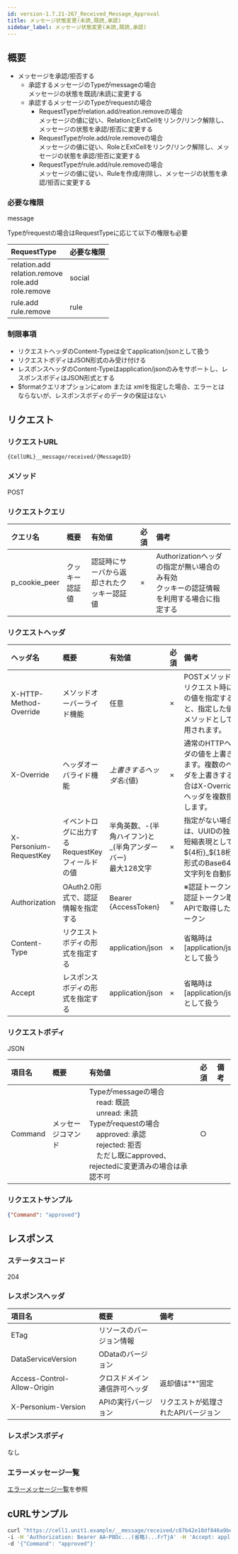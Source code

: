 ```yaml
---
id: version-1.7.21-267_Received_Message_Approval
title: メッセージ状態変更(未読,既読,承認)
sidebar_label: メッセージ状態変更(未読,既読,承認)
---
```

## 概要
* メッセージを承認/拒否する  
  * 承認するメッセージのTypeがmessageの場合  
    メッセージの状態を既読/未読に変更する  
  * 承認するメッセージのTypeがrequestの場合  
    * RequestTypeがrelation.add/reation.removeの場合  
      メッセージの値に従い、RelationとExtCellをリンク/リンク解除し、メッセージの状態を承認/拒否に変更する  
    * RequestTypeがrole.add/role.removeの場合  
      メッセージの値に従い、RoleとExtCellをリンク/リンク解除し、メッセージの状態を承認/拒否に変更する  
    * RequestTypeがrule.add/rule.removeの場合  
      メッセージの値に従い、Ruleを作成/削除し、メッセージの状態を承認/拒否に変更する  

### 必要な権限
message

Typeがrequestの場合はRequestTypeに応じて以下の権限も必要

|RequestType|必要な権限|
|:-|:-|
|relation.add<br>relation.remove<br>role.add<br>role.remove|social|
|rule.add<br>rule.remove|rule|
### 制限事項
* リクエストヘッダのContent-Typeは全てapplication/jsonとして扱う
* リクエストボディはJSON形式のみ受け付ける
* レスポンスヘッダのContent-Typeはapplication/jsonのみをサポートし、レスポンスボディはJSON形式とする
* $formatクエリオプションにatom または xmlを指定した場合、エラーとはならないが、レスポンスボディのデータの保証はない


## リクエスト
### リクエストURL
```
{CellURL}__message/received/{MessageID}
```
### メソッド
POST
### リクエストクエリ
|クエリ名|概要|有効値|必須|備考|
|:--|:--|:--|:--|:--|
|p_cookie_peer|クッキー認証値|認証時にサーバから返却されたクッキー認証値|×|Authorizationヘッダの指定が無い場合のみ有効<br>クッキーの認証情報を利用する場合に指定する|
### リクエストヘッダ
|ヘッダ名|概要|有効値|必須|備考|
|:--|:--|:--|:--|:--|
|X-HTTP-Method-Override|メソッドオーバーライド機能|任意|×|POSTメソッドでリクエスト時にこの値を指定すると、指定した値がメソッドとして使用されます。|
|X-Override|ヘッダオーバライド機能|${上書きするヘッダ名}:${値}|×|通常のHTTPヘッダの値を上書きします。複数のヘッダを上書きする場合はX-Overrideヘッダを複数指定します。|
|X-Personium-RequestKey|イベントログに出力するRequestKeyフィールドの値|半角英数、-(半角ハイフン)と_(半角アンダーバー)<br>最大128文字|×|指定がない場合は、UUIDの独自短縮表現として${4桁}_${18桁}の形式のBase64url文字列を自動採番|
|Authorization|OAuth2.0形式で、認証情報を指定する|Bearer {AccessToken}|×|※認証トークンは認証トークン取得APIで取得したトークン|
|Content-Type|リクエストボディの形式を指定する|application/json|×|省略時は[application/json]として扱う|
|Accept|レスポンスボディの形式を指定する|application/json|×|省略時は[application/json]として扱う|
### リクエストボディ
JSON

|項目名|概要|有効値|必須|備考|
|:--|:--|:--|:--|:--|
|Command|メッセージコマンド|Typeがmessageの場合<br>　read: 既読<br>　unread: 未読<br>Typeがrequestの場合<br>　approved: 承認<br>　rejected: 拒否<br>　ただし既にapproved、rejectedに変更済みの場合は承認不可|○||
### リクエストサンプル
```JSON
{"Command": "approved"}
```


## レスポンス
### ステータスコード
204
### レスポンスヘッダ
|項目名|概要|備考|
|:--|:--|:--|
|ETag|リソースのバージョン情報||
|DataServiceVersion|ODataのバージョン||
|Access-Control-Allow-Origin|クロスドメイン通信許可ヘッダ|返却値は"*"固定|
|X-Personium-Version|APIの実行バージョン|リクエストが処理されたAPIバージョン|

### レスポンスボディ
なし
### エラーメッセージ一覧
[エラーメッセージ一覧](004_Error_Messages.md)を参照


## cURLサンプル

```sh
curl "https://cell1.unit1.example/__message/received/c87b42e10df846a9bee842225d1383fe" -X POST \
-i -H 'Authorization: Bearer AA~PBDc...(省略)...FrTjA' -H 'Accept: application/json' \
-d '{"Command": "approved"}'
```
